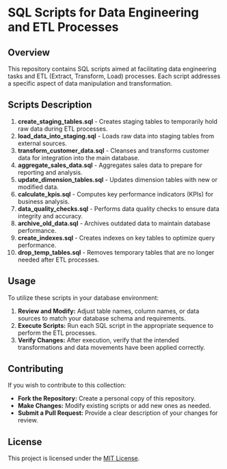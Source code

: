 # SQL Scripts for Data Engineering and ETL Processes

## Overview

This repository contains SQL scripts aimed at facilitating data engineering tasks and ETL (Extract, Transform, Load) processes. Each script addresses a specific aspect of data manipulation and transformation.

## Scripts Description

1. **create_staging_tables.sql** - Creates staging tables to temporarily hold raw data during ETL processes.
2. **load_data_into_staging.sql** - Loads raw data into staging tables from external sources.
3. **transform_customer_data.sql** - Cleanses and transforms customer data for integration into the main database.
4. **aggregate_sales_data.sql** - Aggregates sales data to prepare for reporting and analysis.
5. **update_dimension_tables.sql** - Updates dimension tables with new or modified data.
6. **calculate_kpis.sql** - Computes key performance indicators (KPIs) for business analysis.
7. **data_quality_checks.sql** - Performs data quality checks to ensure data integrity and accuracy.
8. **archive_old_data.sql** - Archives outdated data to maintain database performance.
9. **create_indexes.sql** - Creates indexes on key tables to optimize query performance.
10. **drop_temp_tables.sql** - Removes temporary tables that are no longer needed after ETL processes.

## Usage

To utilize these scripts in your database environment:

1. **Review and Modify:** Adjust table names, column names, or data sources to match your database schema and requirements.
2. **Execute Scripts:** Run each SQL script in the appropriate sequence to perform the ETL processes.
3. **Verify Changes:** After execution, verify that the intended transformations and data movements have been applied correctly.

## Contributing

If you wish to contribute to this collection:

- **Fork the Repository:** Create a personal copy of this repository.
- **Make Changes:** Modify existing scripts or add new ones as needed.
- **Submit a Pull Request:** Provide a clear description of your changes for review.

## License

This project is licensed under the [MIT License](./LICENSE).

